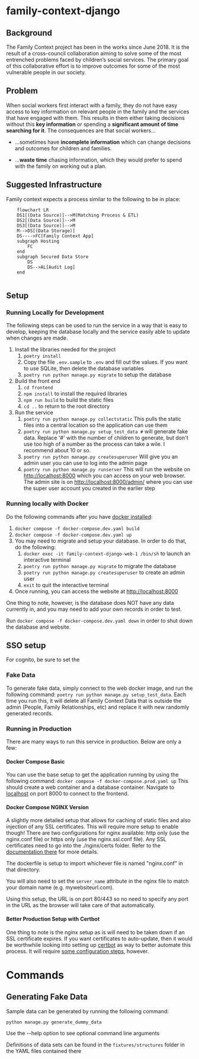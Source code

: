 # family-context-django

## Background
The Family Context project has been in the works since June 2018. It is the result of a cross-council collaboration aiming to solve some of the most entrenched problems faced by children’s social services. The primary goal of this collaborative effort is to improve outcomes for some of the most vulnerable people in our society. 

## Problem
When social workers first interact with a family, they do not have easy access to key information on relevant people in the family and the services that have engaged with them. This results in them either taking decisions without this **key information** or spending a **significant amount of time searching for it**.
The consequences are that social workers...
  * …sometimes have **incomplete information** which can change decisions and outcomes for children and families.
   
  * …**waste time** chasing information, which they would prefer to spend with the family on working out a plan.

## Suggested Infrastructure
Family context expects a process similar to the following to be in place:

```mermaid
    flowchart LR
    DS1[(Data Source)]-->M(Matching Process & ETL)
    DS2[(Data Source)]-->M
    DS3[(Data Source)]-->M
    M-->DS[(Data Storage)]
    DS---->FC[Family Context App]
    subgraph Hosting
        FC
    end
    subgraph Secured Data Store
        DS
        DS-->AL[Audit Log]
    end
    
```

## Setup
### Running Locally for Development
The following steps can be used to run the service in a way that is easy to develop, keeping the database 
locally and the service easily able to update when changes are made.
1. Install the libraries needed for the project
   1. `poetry install`
   2. Copy the file `.env.sample` to `.env` and fill out the values. If you want to use SQLite, then 
   delete the database variables
   3. `poetry run python manage.py migrate` to setup the database
2. Build the front end 
   1. `cd frontend`
   2. `npm install` to install the required libraries
   3. `npm run build` to build the static files
   4. `cd ..` to return to the root directory
3. Run the service
   1. `poetry run python manage.py collectstatic` This pulls the static files into a central location so the
   application can use them
   2. `poetry run python manage.py setup_test_data #` will generate fake data. Replace '#' with the number of children
   to generate, but don't use too high of a number as the process can take a wile. I recommend about 10 or so.
   3. `poetry run python manage.py createsuperuser` Will give you an admin user you can use to log into the admin page
   4. `poetry run python manage.py runserver` This will run the website on [http://localhost:8000](http://localhost:8000) which you can access 
   on your web browser. The admin site is on [http://localhost:8000/admin/](http://localhost:8000/admin/) where you can use the super user account you 
   created in the earlier step 

### Running locally with Docker
Do the following commands after you have 
[docker installed](https://docs.docker.com/get-docker/):

1. `docker compose -f docker-compose.dev.yaml build`
2. `docker compose -f docker-compose.dev.yaml up`
3. You may need to migrate and setup your database. In order to do that, do the following:
   1. `docker exec -it family-context-django-web-1 /bin/sh` to launch an interactive terminal
   2. `poetry run python manage.py migrate` to migrate the database
   3. `poetry run python manage.py createsuperuser` to create an admin user
   4. `exit` to quit the interactive terminal
4. Once running, you can access the website at [http://localhost:8000](http://localhost:8000)

One thing to note, however, is the database does NOT have any data currently in, and you may need to add your own 
records in order to test.

Run `docker compose -f docker-compose.dev.yaml down` in order to shut down the database and website.

## SSO setup
For cognito, be sure to set the 

### Fake Data
To generate fake data, simply connect to the web docker image, and run the following command:
`poetry run python manage.py setup_test_data`. Each time you run this, it will delete all Family 
Context Data that is outside the admin (People, Family Relationships, etc) and replace it with 
new randomly generated records.

### Running in Production
There are many ways to run this service in production. Below are only a few:

#### Docker Compose Basic
You can use the base setup to get the application running by using the following command:
`docker compose -f docker-compose.prod.yaml up` This should create a web container and a database container.
Navigate to [localhost](http://127.0.0.1:8000) on port 8000 to connect to the frontend.


#### Docker Compose NGINX Version
A slightly more detailed setup that allows for caching of static files and also injection of 
any SSL certificates. This will require more setup to enable though! There are two configurations
for nginx available: http only (use the nginx.conf file) or https only (use the nginx.ssl.conf file).
Any SSL certificates need to go into the ./nginx/certs folder. Refer to the [documentation 
there](./nginx/certs/README.md) for more details.

The dockerfile is setup to import whichever file is named "nginx.conf" in that directory.

You will also need to set the `server_name` attribute in the nginx file to match your domain
name (e.g. mywebsiteurl.com).

Using this setup, the URL is on port 80/443 so no need to specify any port in the URL as the
browser will take care of that automatically.

#### Better Production Setup with Certbot
One thing to note is the nginx setup as is will need to be taken down if an SSL certificate
expires. If you want certificates to auto-update, then it would be worthwhile
looking into setting up [certbot](https://certbot.eff.org/instructions?ws=nginx&os=ubuntufocal&tab=standard) 
as way to better automate this process. It will require [some configuration steps](https://www.digitalocean.com/community/tutorials/how-to-scale-and-secure-a-django-application-with-docker-nginx-and-let-s-encrypt#step-4-configuring-certbot-and-let-s-encrypt-certificate-renewal), however.

# Commands
## Generating Fake Data
Sample data can be generated by running the following command:

`python manage.py generate_dummy_data`

Use the --help option to see optional command line arguments

Definitions of data sets can be found in the `fixtures/structures` folder in the YAML files contained there